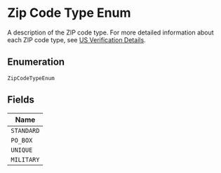
# Zip Code Type Enum

A description of the ZIP code type. For more detailed information about
each ZIP code type, see [US Verification Details](#tag/US-Verification-Types).

## Enumeration

`ZipCodeTypeEnum`

## Fields

| Name |
|  --- |
| `STANDARD` |
| `PO_BOX` |
| `UNIQUE` |
| `MILITARY` |

